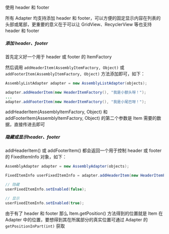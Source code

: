使用 header 和 footer

所有 Adapter 均支持添加 header 和 footer，可以方便的固定显示内容在列表的头部或尾部，更重要的意义在于可以让 GridView、RecyclerView 等也支持 header 和 footer

##### 添加 header、footer

首先定义好一个用于 header 或 footer 的 ItemFactory

然后调用 `addHeaderItem(AssemblyItemFactory, Object)` 或 `addFooterItem(AssemblyItemFactory, Object)` 方法添加即可，如下：
```java
AssemblyListAdapter adapter = new AssemblyListAdapter(objects);

adapter.addHeaderItem(new HeaderItemFactory(), "我是小额头呀！");
...
adapter.addFooterItem(new HeaderItemFactory(), "我是小尾巴呀！");
```

addHeaderItem(AssemblyItemFactory, Object) 和 addFooterItem(AssemblyItemFactory, Object) 的第二个参数是 Item 需要的数据，直接传进去即可

##### 隐藏或显示header、footer
addHeaderItem() 或 addFooterItem() 都会返回一个用于控制 header 或 footer 的 FixedItemInfo 对象，如下：
```java
AssemblyAdapter adapter = new AssemblyAdapter(objects);

FixedItemInfo userFixedItemInfo = adapter.addHeaderItem(new HeaderItemFactory(), "我是小额头呀！");

// 隐藏
userFixedItemInfo.setEnabled(false);

// 显示
userFixedItemInfo.setEnabled(true);
```

由于有了 header 和 footer 那么 Item.getPosition() 方法得到的位置就是 Item 在 Adapter 中的位置，要想得到其在所属部分的真实位置可通过 Adapter 的 `getPositionInPart(int)` 获取